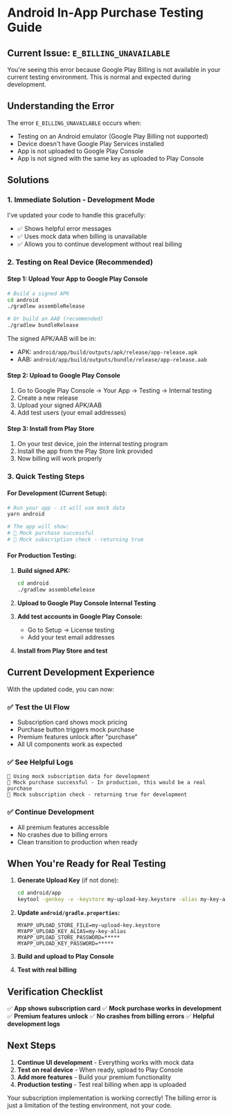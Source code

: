 # Android In-App Purchase Testing Guide

## Current Issue: `E_BILLING_UNAVAILABLE`

You're seeing this error because Google Play Billing is not available in your current testing environment. This is normal and expected during development.

## Understanding the Error

The error `E_BILLING_UNAVAILABLE` occurs when:
- Testing on an Android emulator (Google Play Billing not supported)
- Device doesn't have Google Play Services installed
- App is not uploaded to Google Play Console
- App is not signed with the same key as uploaded to Play Console

## Solutions

### 1. **Immediate Solution - Development Mode**
I've updated your code to handle this gracefully:
- ✅ Shows helpful error messages
- ✅ Uses mock data when billing is unavailable
- ✅ Allows you to continue development without real billing

### 2. **Testing on Real Device (Recommended)**

#### Step 1: Upload Your App to Google Play Console
```bash
# Build a signed APK
cd android
./gradlew assembleRelease

# Or build an AAB (recommended)
./gradlew bundleRelease
```

The signed APK/AAB will be in:
- APK: `android/app/build/outputs/apk/release/app-release.apk`
- AAB: `android/app/build/outputs/bundle/release/app-release.aab`

#### Step 2: Upload to Google Play Console
1. Go to Google Play Console → Your App → Testing → Internal testing
2. Create a new release
3. Upload your signed APK/AAB
4. Add test users (your email addresses)

#### Step 3: Install from Play Store
1. On your test device, join the internal testing program
2. Install the app from the Play Store link provided
3. Now billing will work properly

### 3. **Quick Testing Steps**

#### For Development (Current Setup):
```bash
# Run your app - it will use mock data
yarn android

# The app will show:
# 🧪 Mock purchase successful
# 🧪 Mock subscription check - returning true
```

#### For Production Testing:
1. **Build signed APK:**
   ```bash
   cd android
   ./gradlew assembleRelease
   ```

2. **Upload to Google Play Console Internal Testing**

3. **Add test accounts in Google Play Console:**
   - Go to Setup → License testing
   - Add your test email addresses

4. **Install from Play Store and test**

## Current Development Experience

With the updated code, you can now:

### ✅ **Test the UI Flow**
- Subscription card shows mock pricing
- Purchase button triggers mock purchase
- Premium features unlock after "purchase"
- All UI components work as expected

### ✅ **See Helpful Logs**
```
🧪 Using mock subscription data for development
🧪 Mock purchase successful - In production, this would be a real purchase
🧪 Mock subscription check - returning true for development
```

### ✅ **Continue Development**
- All premium features accessible
- No crashes due to billing errors
- Clean transition to production when ready

## When You're Ready for Real Testing

1. **Generate Upload Key** (if not done):
   ```bash
   cd android/app
   keytool -genkey -v -keystore my-upload-key.keystore -alias my-key-alias -keyalg RSA -keysize 2048 -validity 10000
   ```

2. **Update `android/gradle.properties`:**
   ```
   MYAPP_UPLOAD_STORE_FILE=my-upload-key.keystore
   MYAPP_UPLOAD_KEY_ALIAS=my-key-alias
   MYAPP_UPLOAD_STORE_PASSWORD=*****
   MYAPP_UPLOAD_KEY_PASSWORD=*****
   ```

3. **Build and upload to Play Console**

4. **Test with real billing**

## Verification Checklist

✅ **App shows subscription card**
✅ **Mock purchase works in development**
✅ **Premium features unlock**
✅ **No crashes from billing errors**
✅ **Helpful development logs**

## Next Steps

1. **Continue UI development** - Everything works with mock data
2. **Test on real device** - When ready, upload to Play Console
3. **Add more features** - Build your premium functionality
4. **Production testing** - Test real billing when app is uploaded

Your subscription implementation is working correctly! The billing error is just a limitation of the testing environment, not your code.
